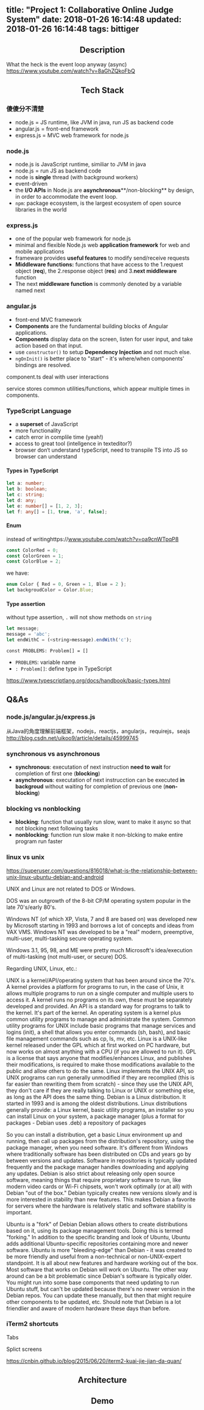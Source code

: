 title: "Project 1: Collaborative Online Judge System"
date: 2018-01-26 16:14:48
updated: 2018-01-26 16:14:48
tags: bittiger
---

## <center>Description</center>

What the heck is the event loop anyway (async)
https://www.youtube.com/watch?v=8aGhZQkoFbQ


## <center>Tech Stack</center>

### 傻傻分不清楚
- node.js = JS runtime, like JVM in java, run JS as backend code  
- angular.js = front-end framework  
- express.js = MVC web framework for node.js  

### node.js
- node.js is JavaScript runtime, similiar to JVM in java  
- node.js = run JS as backend code  
- node is **single** thread (with background workers)  
- event-driven  
- the **I/O APIs** in Node.js are **asynchronous****/non-blocking** by design, in order to accommodate the event loop. 
- `npm`: package ecosystem, is the largest ecosystem of open source libraries in the world  


### express.js
- one of the popular web framework for node.js  
- minimal and flexible Node.js web **application framework** for web and mobile applications  
- frameware provides **useful features** to modify send/receive requests  
- **Middleware functions:** functions that have access to the 1.request object (**req**), the 2.response object (**res**) and 3.**next middleware** function  
- The next **middleware function** is commonly denoted by a variable named next  

### angular.js
- front-end MVC framework  
- **Components** are the fundamental building blocks of Angular applications.  
- **Components** display data on the screen, listen for user input, and take action based on that input.  
- use `constructor()` to setup **Dependency Injection** and not much else.  
- `ngOnInit()` is better place to "start" - it's where/when components' bindings are resolved.  


component.ts deal with user interactions

service stores common utilities/functions, which appear multiple times in components.  

### TypeScript Language

- a **superset** of JavaScript  
- more functionality  
- catch error in complile time (yeah!)  
- access to great tool (intellgence in texteditor?)  
- browser don‘t understand typeScript, need to transpile TS into JS so browser can understand  

#### Types in TypeScript

```ts
let a: number;
let b: boolean;
let c: string;
let d: any;
let e: number[] = [1, 2, 3];
let f: any[] = [1, true, 'a', false];


```

#### Enum

instead of writinghttps://www.youtube.com/watch?v=oa9cnWTpqP8

```js
const ColorRed = 0;
const ColorGreen = 1;
const ColorBlue = 2;

```
we have: 

```js
enum Color { Red = 0, Green = 1, Blue = 2 };
let backgroudColor = Color.Blue;

```

#### Type assertion

without type assertion, `.` will not show methods on `string`  

```js
let message;
message = 'abc';
let endWithC = (<string>message).endWith('c');

```


`const PROBLEMS: Problem[] = []`  
- `PROBLEMS`: variable name  
- `: Problem[]`: define type in TypeScript    

https://www.typescriptlang.org/docs/handbook/basic-types.html


## Q&As

### node.js/angular.js/express.js

从Java的角度理解前端框架，nodejs，reactjs，angularjs，requirejs，seajs  
http://blog.csdn.net/uikoo9/article/details/45999745

### synchronous vs asynchronous 
- **synchronous**: executation of next instruction **need to wait** for completion of first one (**blocking**)   
- **asynchronous**: executation of next instrucction can be executed **in backgroud** without waiting for completion of previous one (**non-blocking**)  

### blocking vs nonblocking
- **blocking**: function that usually run slow, want to make it async so that not blocking next following tasks  
- **nonblocking**: function run slow make it non-blcking to make entire program run faster  


### linux vs unix

https://superuser.com/questions/816018/what-is-the-relationship-between-unix-linux-ubuntu-debian-and-android

UNIX and Linux are not related to DOS or Windows.

DOS was an outgrowth of the 8-bit CP/M operating system popular in the late 70's/early 80's.

Windows NT (of which XP, Vista, 7 and 8 are based on) was developed new by Microsoft starting in 1993 and borrows a lot of concepts and ideas from VAX VMS. Windows NT was developed to be a "real" modern, preemptive, multi-user, multi-tasking secure operating system.

Windows 3.1, 95, 98, and ME were pretty much Microsoft's idea/execution of multi-tasking (not multi-user, or secure) DOS.

Regarding UNIX, Linux, etc.:

UNIX is a kernel/API/operating system that has been around since the 70's.
A kernel provides a platform for programs to run, in the case of Unix, it allows multiple programs to run on a single computer and multiple users to access it. A kernel runs no programs on its own, these must be separately developed and provided.
An API is a standard way for programs to talk to the kernel. It's part of the kernel.
An operating system is a kernel plus common utility programs to manage and administrate the system. Common utility programs for UNIX include basic programs that manage services and logins (init), a shell that allows you enter commands (sh, bash), and basic file management commands such as cp, ls, mv, etc.
Linux is a UNIX-like kernel released under the GPL which at first worked on PC hardware, but now works on almost anything with a CPU (if you are allowed to run it).
GPL is a license that says anyone that modifies/enhances Linux, and publishes their modifications, is required to make those modifications available to the public and allow others to do the same.
Linux implements the UNIX API, so UNIX programs can run generally unmodified if they are recomplied (this is far easier than rewriting them from scratch) - since they use the UNIX API, they don't care if they are really talking to Linux or UNIX or something else, as long as the API does the same thing. 
Debian is a Linux distribution. It started in 1993 and is among the oldest distributions. Linux distributions generally provide:
a Linux kernel,
basic utility programs,
an installer so you can install Linux on your system,
a package manager (plus a format for packages - Debian uses .deb)
a repository of packages 

So you can install a distribution, get a basic Linux environment up and running, then call up packages from the distribution's repository, using the package manager, when you need software. It's different from Windows where traditionally software has been distributed on CDs and years go by between versions and updates. Software in repositories is typically updated frequently and the package manager handles downloading and applying any updates.
Debian is also strict about releasing only open source software, meaning things that require proprietary software to run, like modern video cards or Wi-Fi chipsets, won't work optimally (or at all) with Debian "out of the box."
Debian typically creates new versions slowly and is more interested in stability than new features. This makes Debian a favorite for servers where the hardware is relatively static and software stability is important. 

Ubuntu is a "fork" of Debian
Debian allows others to create distributions based on it, using its package management tools. Doing this is termed "forking."
In addition to the specific branding and look of Ubuntu, Ubuntu adds additional Ubuntu-specific repositories containing more and newer software. Ubuntu is more "bleeding-edge" than Debian - it was created to be more friendly and useful from a non-technical or non-UNIX-expert standpoint. It is all about new features and hardware working out of the box.
Most software that works on Debian will work on Ubuntu. The other way around can be a bit problematic since Debian's software is typically older. You might run into some base components that need updating to run Ubuntu stuff, but can't be updated because there's no newer version in the Debian repos. You can update these manually, but then that might require other components to be updated, etc.
Should note that Debian is a lot friendlier and aware of modern hardware these days than before.


### iTerm2 shortcuts

Tabs

Splict screens

https://cnbin.github.io/blog/2015/06/20/iterm2-kuai-jie-jian-da-quan/

## <center>Architecture</center>

## <center>Demo</center>




